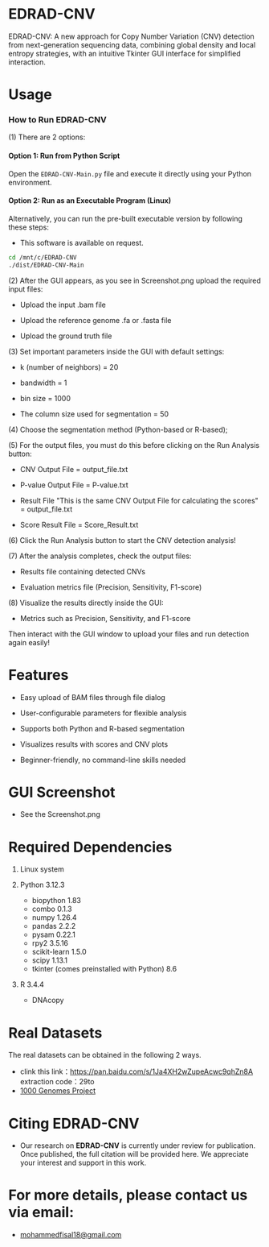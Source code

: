# EDRAD-CNV
EDRAD-CNV: A new approach for Copy Number Variation (CNV) detection from next-generation sequencing data, combining global density and local entropy strategies, with an intuitive Tkinter GUI interface for simplified interaction.

# Usage
### How to Run EDRAD-CNV
(1) There are 2 options:
#### Option 1: Run from Python Script
Open the `EDRAD-CNV-Main.py` file and execute it directly using your Python environment.

#### Option 2: Run as an Executable Program (Linux)
Alternatively, you can run the pre-built executable version by following these steps:
- This software is available on request.
```bash
cd /mnt/c/EDRAD-CNV
./dist/EDRAD-CNV-Main
```
(2) After the GUI appears, as you see in Screenshot.png upload the required input files:

- Upload the input .bam file

- Upload the reference genome .fa or .fasta file

- Upload the ground truth file

(3) Set important parameters inside the GUI with default settings:

- k (number of neighbors) = 20

- bandwidth = 1

- bin size = 1000

- The column size used for segmentation = 50

(4) Choose the segmentation method (Python-based or R-based);

(5) For the output files, you must do this before clicking on the Run Analysis button:
- CNV Output File = output_file.txt

- P-value Output File = P-value.txt

- Result File "This is the same CNV Output File for calculating the scores" = output_file.txt

- Score Result File = Score_Result.txt

(6) Click the Run Analysis button to start the CNV detection analysis!

(7) After the analysis completes, check the output files:

- Results file containing detected CNVs

- Evaluation metrics file (Precision, Sensitivity, F1-score)

(8) Visualize the results directly inside the GUI:

- Metrics such as Precision, Sensitivity, and F1-score

Then interact with the GUI window to upload your files and run detection again easily!

# Features
- Easy upload of BAM files through file dialog

- User-configurable parameters for flexible analysis

- Supports both Python and R-based segmentation

- Visualizes results with scores and CNV plots

- Beginner-friendly, no command-line skills needed

# GUI Screenshot
  - See the Screenshot.png

# Required Dependencies

1. Linux system
   
2. Python 3.12.3            
   - biopython  1.83   
   - combo   0.1.3      
   - numpy   1.26.4   
   - pandas  2.2.2      
   - pysam   0.22.1              
   - rpy2    3.5.16       
   - scikit-learn  1.5.0 
   - scipy   1.13.1     
   - tkinter (comes preinstalled with Python)  8.6
3. R 3.4.4
   - DNAcopy
     
# Real Datasets

The real datasets can be obtained in the following 2 ways.

- clink this link：https://pan.baidu.com/s/1Ja4XH2wZupeAcwc9qhZn8A extraction code：29to
- [1000 Genomes Project](https://www.internationalgenome.org/)

# Citing EDRAD-CNV
- Our research on **EDRAD-CNV** is currently under review for publication. Once published, the full citation will be provided here. We appreciate your interest and support in this work.
# For more details, please contact us via email:
- mohammedfisal18@gmail.com
